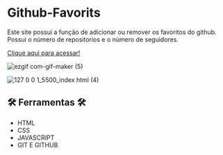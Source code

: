 # Github-Favorits

Este site possui a função de adicionar ou remover os favoritos do github.
<br>
Possui o número de repositorios e o número de seguidores.

[Clique aqui para acessar!](https://andrewchucrute.github.io/Github-Favorits/)

![ezgif com-gif-maker (5)](https://user-images.githubusercontent.com/103382295/192026197-5942e0e4-4015-40d5-bb03-f18cb05e9430.gif)

![127 0 0 1_5500_index html (4)](https://user-images.githubusercontent.com/103382295/192026895-25d64f8e-5663-4ed7-bfc4-2c1adcd823bd.png)


## 🛠️ Ferramentas 🛠️
- HTML
- CSS
- JAVASCRIPT
- GIT E GITHUB


